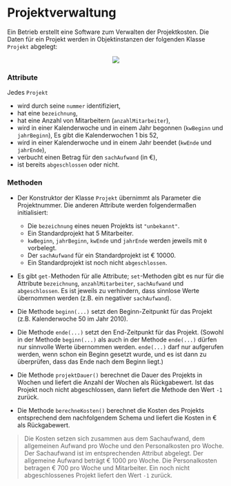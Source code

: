 # Projektverwaltung #

Ein Betrieb erstellt eine Software zum Verwalten der Projektkosten. Die Daten für ein Projekt werden in Objektinstanzen der folgenden Klasse `Projekt` abgelegt:

<p align='center'>
<img src='http://pr-gse.googlecode.com/svn/wiki/uebungen/uml/projektverwaltung.jpg' />
</p>

### Attribute ###
Jedes `Projekt`
  * wird durch seine `nummer` identifiziert,
  * hat eine `bezeichnung`,
  * hat eine Anzahl von Mitarbeitern (`anzahlMitarbeiter`),
  * wird in einer Kalenderwoche und in einem Jahr begonnen (`kwBeginn` und `jahrBeginn`), Es gibt die Kalenderwochen 1 bis 52,
  * wird in einer Kalenderwoche und in einem Jahr beendet (`kwEnde` und `jahrEnde`),
  * verbucht einen Betrag für den `sachAufwand` (in €),
  * ist bereits `abgeschlossen` oder nicht.

### Methoden ###
  * Der Konstruktor der Klasse `Projekt` übernimmt als Parameter die Projektnummer. Die anderen Attribute werden folgendermaßen initialisiert:
    * Die `bezeichnung` eines neuen Projekts ist `"unbekannt"`.
    * Ein Standardprojekt hat 5 Mitarbeiter.
    * `kwBeginn`, `jahrBeginn`, `kwEnde` und `jahrEnde` werden jeweils mit `0` vorbelegt.
    * Der `sachAufwand` für ein Standardprojekt ist € 10000.
    * Ein Standardprojekt ist noch nicht `abgeschlossen`.

  * Es gibt `get-`Methoden für alle Attribute; `set`-Methoden gibt es nur für die Attribute `bezeichnung`, `anzahlMitarbeiter`, `sachAufwand` und `abgeschlossen`. Es ist jeweils zu verhindern, dass sinnlose Werte übernommen werden (z.B. ein negativer `sachAufwand`).
  * Die Methode `beginn(...)` setzt den Beginn-Zeitpunkt für das Projekt (z.B. Kalenderwoche 50 im Jahr 2010).
  * Die Methode `ende(...)` setzt den End-Zeitpunkt für das Projekt. (Sowohl in der Methode `beginn(...)` als auch in der Methode `ende(...)` dürfen nur sinnvolle Werte übernommen werden. `ende(...)` darf nur aufgerufen werden, wenn schon ein Beginn gesetzt wurde, und es ist dann zu überprüfen, dass das Ende nach dem Beginn liegt.)
  * Die Methode `projektDauer()` berechnet die Dauer des Projekts in Wochen und liefert die Anzahl der Wochen als Rückgabewert. Ist das Projekt noch nicht abgeschlossen, dann liefert die Methode den Wert `-1` zurück.
  * Die Methode `berechneKosten()` berechnet die Kosten des Projekts entsprechend dem nachfolgendem Schema und liefert die Kosten in € als Rückgabewert.

> Die Kosten setzen sich zusammen aus dem Sachaufwand, dem allgemeinen Aufwand pro Woche und den Personalkosten pro Woche.
> Der Sachaufwand ist im entsprechenden Attribut abgelegt.
> Der allgemeine Aufwand beträgt € 1000 pro Woche.
> Die Personalkosten betragen € 700 pro Woche und Mitarbeiter.
> Ein noch nicht abgeschlossenes Projekt liefert den Wert `-1` zurück.